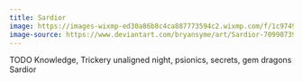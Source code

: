 ```yaml
---
title: Sardior
image: https://images-wixmp-ed30a86b8c4ca887773594c2.wixmp.com/f/1c974924-6b69-45e1-9b1a-3b3e3bc66c17/dbqns1u-309abe32-e6c4-4c65-8e6c-4ae198771baa.jpg/v1/fill/w_1024,h_1392,q_75,strp/sardior_by_bryansyme_dbqns1u-fullview.jpg?token=eyJ0eXAiOiJKV1QiLCJhbGciOiJIUzI1NiJ9.eyJzdWIiOiJ1cm46YXBwOjdlMGQxODg5ODIyNjQzNzNhNWYwZDQxNWVhMGQyNmUwIiwiaXNzIjoidXJuOmFwcDo3ZTBkMTg4OTgyMjY0MzczYTVmMGQ0MTVlYTBkMjZlMCIsIm9iaiI6W1t7ImhlaWdodCI6Ijw9MTM5MiIsInBhdGgiOiJcL2ZcLzFjOTc0OTI0LTZiNjktNDVlMS05YjFhLTNiM2UzYmM2NmMxN1wvZGJxbnMxdS0zMDlhYmUzMi1lNmM0LTRjNjUtOGU2Yy00YWUxOTg3NzFiYWEuanBnIiwid2lkdGgiOiI8PTEwMjQifV1dLCJhdWQiOlsidXJuOnNlcnZpY2U6aW1hZ2Uub3BlcmF0aW9ucyJdfQ.zqZregRdKl5kBeWDigL0ixOUlkbDZGdhkMRverwgfUg
image-source: https://www.deviantart.com/bryansyme/art/Sardior-709907394
---
```

TODO
Knowledge, Trickery
unaligned
night, psionics, secrets, gem dragons
Sardior
